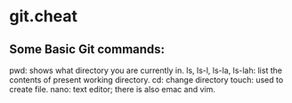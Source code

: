 # git.cheat
## Some Basic Git commands:

pwd: shows what directory you are currently in.
ls, ls-l, ls-la, ls-lah: list the contents of present working directory.
cd: change directory
touch: used to create file.
nano: text editor; there is also emac and vim.


